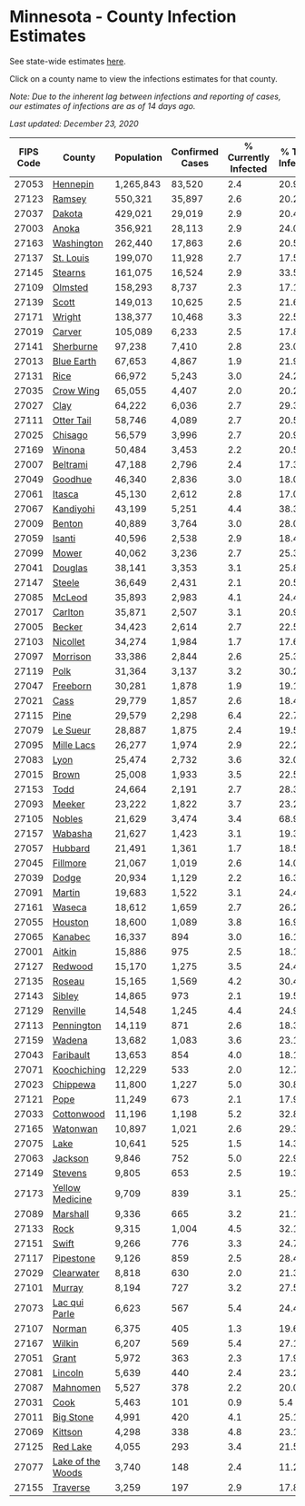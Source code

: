 # Minnesota - County Infection Estimates

See state-wide estimates [here](/infections/us-mn).

Click on a county name to view the infections estimates for that county.

*Note: Due to the inherent lag between infections and reporting of cases, our estimates of infections are as of 14 days ago.*

*Last updated: December 23, 2020*

|   FIPS Code |                                 County |   Population |   Confirmed Cases |   % Currently Infected |   % Total Infected |
|-------------|----------------------------------------|--------------|-------------------|------------------------|--------------------|
|       27053 |                   [Hennepin](hennepin) |    1,265,843 |            83,520 |                    2.4 |               20.9 |
|       27123 |                       [Ramsey](ramsey) |      550,321 |            35,897 |                    2.6 |               20.2 |
|       27037 |                       [Dakota](dakota) |      429,021 |            29,019 |                    2.9 |               20.4 |
|       27003 |                         [Anoka](anoka) |      356,921 |            28,113 |                    2.9 |               24.0 |
|       27163 |               [Washington](washington) |      262,440 |            17,863 |                    2.6 |               20.5 |
|       27137 |                 [St. Louis](st.-louis) |      199,070 |            11,928 |                    2.7 |               17.5 |
|       27145 |                     [Stearns](stearns) |      161,075 |            16,524 |                    2.9 |               33.5 |
|       27109 |                     [Olmsted](olmsted) |      158,293 |             8,737 |                    2.3 |               17.1 |
|       27139 |                         [Scott](scott) |      149,013 |            10,625 |                    2.5 |               21.6 |
|       27171 |                       [Wright](wright) |      138,377 |            10,468 |                    3.3 |               22.5 |
|       27019 |                       [Carver](carver) |      105,089 |             6,233 |                    2.5 |               17.8 |
|       27141 |                 [Sherburne](sherburne) |       97,238 |             7,410 |                    2.8 |               23.0 |
|       27013 |               [Blue Earth](blue-earth) |       67,653 |             4,867 |                    1.9 |               21.9 |
|       27131 |                           [Rice](rice) |       66,972 |             5,243 |                    3.0 |               24.2 |
|       27035 |                 [Crow Wing](crow-wing) |       65,055 |             4,407 |                    2.0 |               20.2 |
|       27027 |                           [Clay](clay) |       64,222 |             6,036 |                    2.7 |               29.3 |
|       27111 |               [Otter Tail](otter-tail) |       58,746 |             4,089 |                    2.7 |               20.5 |
|       27025 |                     [Chisago](chisago) |       56,579 |             3,996 |                    2.7 |               20.9 |
|       27169 |                       [Winona](winona) |       50,484 |             3,453 |                    2.2 |               20.5 |
|       27007 |                   [Beltrami](beltrami) |       47,188 |             2,796 |                    2.4 |               17.3 |
|       27049 |                     [Goodhue](goodhue) |       46,340 |             2,836 |                    3.0 |               18.0 |
|       27061 |                       [Itasca](itasca) |       45,130 |             2,612 |                    2.8 |               17.0 |
|       27067 |                 [Kandiyohi](kandiyohi) |       43,199 |             5,251 |                    4.4 |               38.3 |
|       27009 |                       [Benton](benton) |       40,889 |             3,764 |                    3.0 |               28.0 |
|       27059 |                       [Isanti](isanti) |       40,596 |             2,538 |                    2.9 |               18.4 |
|       27099 |                         [Mower](mower) |       40,062 |             3,236 |                    2.7 |               25.3 |
|       27041 |                     [Douglas](douglas) |       38,141 |             3,353 |                    3.1 |               25.8 |
|       27147 |                       [Steele](steele) |       36,649 |             2,431 |                    2.1 |               20.5 |
|       27085 |                       [McLeod](mcleod) |       35,893 |             2,983 |                    4.1 |               24.4 |
|       27017 |                     [Carlton](carlton) |       35,871 |             2,507 |                    3.1 |               20.9 |
|       27005 |                       [Becker](becker) |       34,423 |             2,614 |                    2.7 |               22.5 |
|       27103 |                   [Nicollet](nicollet) |       34,274 |             1,984 |                    1.7 |               17.6 |
|       27097 |                   [Morrison](morrison) |       33,386 |             2,844 |                    2.6 |               25.3 |
|       27119 |                           [Polk](polk) |       31,364 |             3,137 |                    3.2 |               30.2 |
|       27047 |                   [Freeborn](freeborn) |       30,281 |             1,878 |                    1.9 |               19.1 |
|       27021 |                           [Cass](cass) |       29,779 |             1,857 |                    2.6 |               18.4 |
|       27115 |                           [Pine](pine) |       29,579 |             2,298 |                    6.4 |               22.7 |
|       27079 |                   [Le Sueur](le-sueur) |       28,887 |             1,875 |                    2.4 |               19.5 |
|       27095 |               [Mille Lacs](mille-lacs) |       26,277 |             1,974 |                    2.9 |               22.2 |
|       27083 |                           [Lyon](lyon) |       25,474 |             2,732 |                    3.6 |               32.0 |
|       27015 |                         [Brown](brown) |       25,008 |             1,933 |                    3.5 |               22.5 |
|       27153 |                           [Todd](todd) |       24,664 |             2,191 |                    2.7 |               28.3 |
|       27093 |                       [Meeker](meeker) |       23,222 |             1,822 |                    3.7 |               23.2 |
|       27105 |                       [Nobles](nobles) |       21,629 |             3,474 |                    3.4 |               68.9 |
|       27157 |                     [Wabasha](wabasha) |       21,627 |             1,423 |                    3.1 |               19.3 |
|       27057 |                     [Hubbard](hubbard) |       21,491 |             1,361 |                    1.7 |               18.5 |
|       27045 |                   [Fillmore](fillmore) |       21,067 |             1,019 |                    2.6 |               14.0 |
|       27039 |                         [Dodge](dodge) |       20,934 |             1,129 |                    2.2 |               16.3 |
|       27091 |                       [Martin](martin) |       19,683 |             1,522 |                    3.1 |               24.4 |
|       27161 |                       [Waseca](waseca) |       18,612 |             1,659 |                    2.7 |               26.2 |
|       27055 |                     [Houston](houston) |       18,600 |             1,089 |                    3.8 |               16.9 |
|       27065 |                     [Kanabec](kanabec) |       16,337 |               894 |                    3.0 |               16.1 |
|       27001 |                       [Aitkin](aitkin) |       15,886 |               975 |                    2.5 |               18.1 |
|       27127 |                     [Redwood](redwood) |       15,170 |             1,275 |                    3.5 |               24.4 |
|       27135 |                       [Roseau](roseau) |       15,165 |             1,569 |                    4.2 |               30.4 |
|       27143 |                       [Sibley](sibley) |       14,865 |               973 |                    2.1 |               19.5 |
|       27129 |                   [Renville](renville) |       14,548 |             1,245 |                    4.4 |               24.9 |
|       27113 |               [Pennington](pennington) |       14,119 |               871 |                    2.6 |               18.3 |
|       27159 |                       [Wadena](wadena) |       13,682 |             1,083 |                    3.6 |               23.1 |
|       27043 |                 [Faribault](faribault) |       13,653 |               854 |                    4.0 |               18.1 |
|       27071 |             [Koochiching](koochiching) |       12,229 |               533 |                    2.0 |               12.7 |
|       27023 |                   [Chippewa](chippewa) |       11,800 |             1,227 |                    5.0 |               30.8 |
|       27121 |                           [Pope](pope) |       11,249 |               673 |                    2.1 |               17.9 |
|       27033 |               [Cottonwood](cottonwood) |       11,196 |             1,198 |                    5.2 |               32.8 |
|       27165 |                   [Watonwan](watonwan) |       10,897 |             1,021 |                    2.6 |               29.3 |
|       27075 |                           [Lake](lake) |       10,641 |               525 |                    1.5 |               14.3 |
|       27063 |                     [Jackson](jackson) |        9,846 |               752 |                    5.0 |               22.9 |
|       27149 |                     [Stevens](stevens) |        9,805 |               653 |                    2.5 |               19.3 |
|       27173 |     [Yellow Medicine](yellow-medicine) |        9,709 |               839 |                    3.1 |               25.1 |
|       27089 |                   [Marshall](marshall) |        9,336 |               665 |                    3.2 |               21.1 |
|       27133 |                           [Rock](rock) |        9,315 |             1,004 |                    4.5 |               32.1 |
|       27151 |                         [Swift](swift) |        9,266 |               776 |                    3.3 |               24.7 |
|       27117 |                 [Pipestone](pipestone) |        9,126 |               859 |                    2.5 |               28.4 |
|       27029 |               [Clearwater](clearwater) |        8,818 |               630 |                    2.0 |               21.3 |
|       27101 |                       [Murray](murray) |        8,194 |               727 |                    3.2 |               27.5 |
|       27073 |         [Lac qui Parle](lac-qui-parle) |        6,623 |               567 |                    5.4 |               24.4 |
|       27107 |                       [Norman](norman) |        6,375 |               405 |                    1.3 |               19.6 |
|       27167 |                       [Wilkin](wilkin) |        6,207 |               569 |                    5.4 |               27.1 |
|       27051 |                         [Grant](grant) |        5,972 |               363 |                    2.3 |               17.9 |
|       27081 |                     [Lincoln](lincoln) |        5,639 |               440 |                    2.4 |               23.2 |
|       27087 |                   [Mahnomen](mahnomen) |        5,527 |               378 |                    2.2 |               20.0 |
|       27031 |                           [Cook](cook) |        5,463 |               101 |                    0.9 |                5.4 |
|       27011 |                 [Big Stone](big-stone) |        4,991 |               420 |                    4.1 |               25.1 |
|       27069 |                     [Kittson](kittson) |        4,298 |               338 |                    4.8 |               23.1 |
|       27125 |                   [Red Lake](red-lake) |        4,055 |               293 |                    3.4 |               21.5 |
|       27077 | [Lake of the Woods](lake-of-the-woods) |        3,740 |               148 |                    2.4 |               11.2 |
|       27155 |                   [Traverse](traverse) |        3,259 |               197 |                    2.9 |               17.8 |